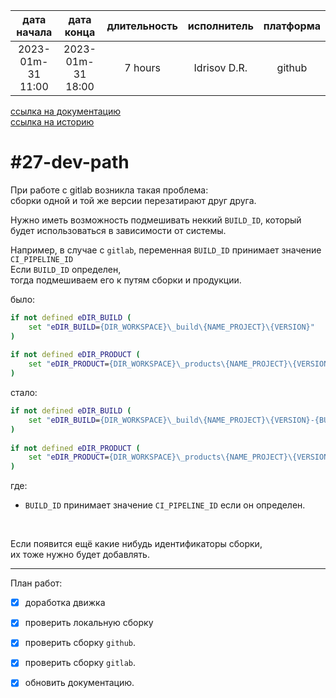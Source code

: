 |    дата начала    |    дата конца     | длительность | исполнитель  | платформа |
|:-----------------:|:-----------------:|:------------:|:------------:|:---------:|
| 2023-01m-31 11:00 | 2023-01m-31 18:00 |   7 hours    | Idrisov D.R. |  github   |

[ссылка на документацию](../docs.md)  
[ссылка на историю](../history.md#-v007-doc)  

#27-dev-path
============
При работе с gitlab возникла такая проблема:  
сборки одной и той же версии перезатирают друг друга.  

Нужно иметь возможность подмешивать неккий `BUILD_ID`,
который будет использоваться в зависимости от системы.  

Например, в случае с `gitlab`, 
переменная `BUILD_ID` принимает значение `CI_PIPELINE_ID`  
Если `BUILD_ID` определен,  
тогда подмешиваем его к путям сборки и продукции.  

было:  

```bat
if not defined eDIR_BUILD ( 
    set "eDIR_BUILD={DIR_WORKSPACE}\_build\{NAME_PROJECT}\{VERSION}" 
) 
 
if not defined eDIR_PRODUCT ( 
    set "eDIR_PRODUCT={DIR_WORKSPACE}\_products\{NAME_PROJECT}\{VERSION}" 
) 
```

стало:  

```bat
if not defined eDIR_BUILD ( 
    set "eDIR_BUILD={DIR_WORKSPACE}\_build\{NAME_PROJECT}\{VERSION}-{BUILD_ID}" 
) 
 
if not defined eDIR_PRODUCT ( 
    set "eDIR_PRODUCT={DIR_WORKSPACE}\_products\{NAME_PROJECT}\{VERSION}-{BUILD_ID}" 
) 
```

где:  
  - `BUILD_ID` принимает значение `CI_PIPELINE_ID` если он определен.  
<br/>

Если появится ещё какие нибудь идентификаторы сборки,  
их тоже нужно будет добавлять.  

--------------------------------------------------------------------------------

План работ:  
  - [x] доработка движка  
  - [x] проверить локальную сборку  
  - [x] проверить сборку `github`.  
  - [x] проверить сборку `gitlab`.  
  - [x] обновить документацию.  


